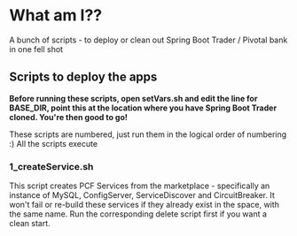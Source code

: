 # What am I??
A bunch of scripts - to deploy or clean out Spring Boot Trader / Pivotal bank in one fell shot

## Scripts to deploy the apps
**Before running these scripts, open setVars.sh and edit the line for BASE_DIR, point this at the location where you have Spring Boot Trader cloned. You're then good to go!**

These scripts are numbered, just run them in the logical order of numbering :) All the scripts execute

### 1_createService.sh
This script creates PCF Services from the marketplace - specifically an instance of MySQL, ConfigServer, ServiceDiscover and CircuitBreaker. It won't fail or re-build these services if they already exist in the space, with the same name. Run the corresponding delete script first if you want a clean start.
